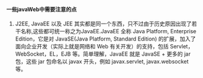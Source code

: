 #### 一些javaWeb中需要注意的点
1. J2EE, JavaEE 以及 JEE 其实都是同一个东西，只不过由于历史原因出现了若干名称,这些都可统一称之为JavaEE.JavaEE 全称 Java Platform, Enterprise Edition，它是对 JavaSE(Java Platform, Standard Edition) 的扩展，加入了面向企业开发（实际上就是网络和 Web 有关开发）的支持，包括 Servlet，WebSocket，EL，EJB 等。简单理解，JavaEE 就是 JavaSE + 更多的 jar 包，这些 jar 包命名以 javax 开头，例如 javax.servlet, javax.websocket 等。
